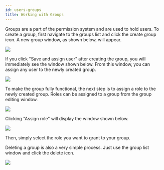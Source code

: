 ```yaml
---
id: users-groups
title: Working with Groups
---
```


Groups are a part of the permission system and are used to hold users. To create a group, first navigate to the groups list and click the create group icon. A new group window, as shown below, will appear.

[![](https://livehelperchat.com/docimages/groups/new-group.png)](https://livehelperchat.com/docimages/groups/new-group.png)

If you click "Save and assign user" after creating the group, you will immediately see the window shown below. From this window, you can assign any user to the newly created group.

[![](https://livehelperchat.com/docimages/groups/new-group-adduser.png)](https://livehelperchat.com/docimages/groups/new-group-adduser.png)

To make the group fully functional, the next step is to assign a role to the newly created group. Roles can be assigned to a group from the group editing window.

[![](https://livehelperchat.com/docimages/groups/edit-group.png)](https://livehelperchat.com/docimages/groups/edit-group.png)

Clicking "Assign role" will display the window shown below.

[![](https://livehelperchat.com/docimages/groups/group-assign-role.png)](https://livehelperchat.com/docimages/groups/group-assign-role.png)

Then, simply select the role you want to grant to your group.

Deleting a group is also a very simple process. Just use the group list window and click the delete icon.

[![](https://livehelperchat.com/docimages/groups/group-list.png)](https://livehelperchat.com/docimages/groups/group-list.png)
